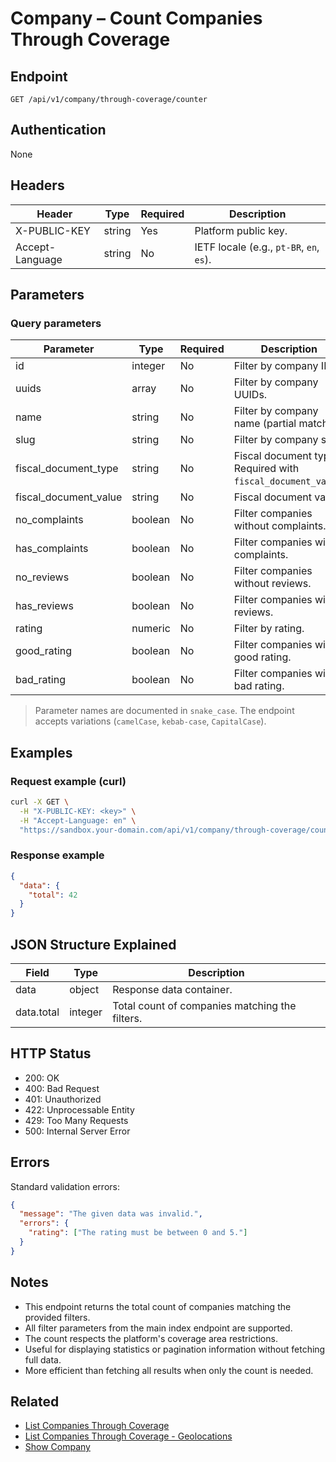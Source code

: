 # Company – Count Companies Through Coverage

## Endpoint

```
GET /api/v1/company/through-coverage/counter
```

## Authentication

None

## Headers

| Header           | Type   | Required | Description |
| ---------------- | ------ | -------- | ----------- |
| X-PUBLIC-KEY     | string | Yes      | Platform public key. |
| Accept-Language  | string | No       | IETF locale (e.g., `pt-BR`, `en`, `es`). |

## Parameters

### Query parameters

| Parameter | Type    | Required | Description | Default/Values |
| --------- | ------- | -------- | ----------- | -------------- |
| id | integer | No | Filter by company ID. | - |
| uuids | array | No | Filter by company UUIDs. | - |
| name | string | No | Filter by company name (partial match). | max: 255 |
| slug | string | No | Filter by company slug. | max: 255 |
| fiscal_document_type | string | No | Fiscal document type. Required with `fiscal_document_value`. | enum values |
| fiscal_document_value | string | No | Fiscal document value. | max: 255 |
| no_complaints | boolean | No | Filter companies without complaints. | false |
| has_complaints | boolean | No | Filter companies with complaints. | false |
| no_reviews | boolean | No | Filter companies without reviews. | false |
| has_reviews | boolean | No | Filter companies with reviews. | false |
| rating | numeric | No | Filter by rating. | 0-5 |
| good_rating | boolean | No | Filter companies with good rating. | false |
| bad_rating | boolean | No | Filter companies with bad rating. | false |

> Parameter names are documented in `snake_case`. The endpoint accepts variations (`camelCase`, `kebab-case`, `CapitalCase`).

## Examples

### Request example (curl)

```bash
curl -X GET \
  -H "X-PUBLIC-KEY: <key>" \
  -H "Accept-Language: en" \
  "https://sandbox.your-domain.com/api/v1/company/through-coverage/counter?has_reviews=true"
```

### Response example

```json
{
  "data": {
    "total": 42
  }
}
```

## JSON Structure Explained

| Field       | Type    | Description |
| ----------- | ------- | ----------- |
| data | object | Response data container. |
| data.total | integer | Total count of companies matching the filters. |

## HTTP Status

- 200: OK
- 400: Bad Request
- 401: Unauthorized
- 422: Unprocessable Entity
- 429: Too Many Requests
- 500: Internal Server Error

## Errors

Standard validation errors:

```json
{
  "message": "The given data was invalid.",
  "errors": {
    "rating": ["The rating must be between 0 and 5."]
  }
}
```

## Notes

- This endpoint returns the total count of companies matching the provided filters.
- All filter parameters from the main index endpoint are supported.
- The count respects the platform's coverage area restrictions.
- Useful for displaying statistics or pagination information without fetching full data.
- More efficient than fetching all results when only the count is needed.

## Related

- [List Companies Through Coverage](CompanyThroughCoverageIndex.md)
- [List Companies Through Coverage - Geolocations](CompanyThroughCoverageGeolocations.md)
- [Show Company](CompanyShow.md)
